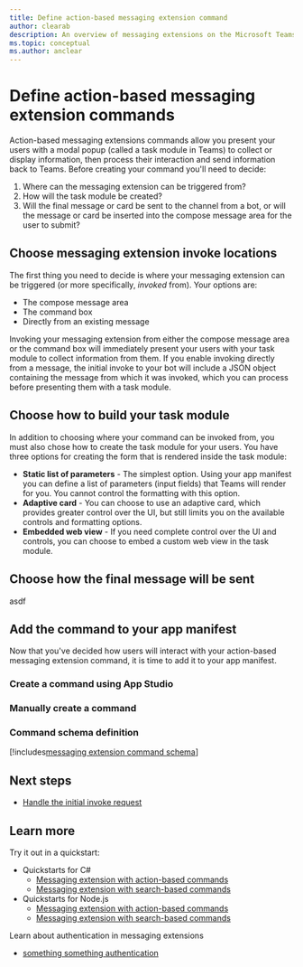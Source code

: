 ```yaml
---
title: Define action-based messaging extension command
author: clearab
description: An overview of messaging extensions on the Microsoft Teams platform
ms.topic: conceptual
ms.author: anclear
---
```

# Define action-based messaging extension commands

Action-based messaging extensions commands allow you present your users with a modal popup (called a task module in Teams) to collect or display information, then process their interaction and send information back to Teams. Before creating your command you'll need to decide:

1. Where can the messaging extension can be triggered from?
1. How will the task module be created?
1. Will the final message or card be sent to the channel from a bot, or will the message or card be inserted into the compose message area for the user to submit?

## Choose messaging extension invoke locations

The first thing you need to decide is where your messaging extension can be triggered (or more specifically, *invoked* from). Your options are:

* The compose message area
* The command box
* Directly from an existing message

Invoking your messaging extension from either the compose message area or the command box will immediately present your users with your task module to collect information from them. If you enable invoking directly from a message, the initial invoke to your bot will include a JSON object containing the message from which it was invoked, which you can process before presenting them with a task module.

## Choose how to build your task module

In addition to choosing where your command can be invoked from, you must also chose how to create the task module for your users. You have three options for creating the form that is rendered inside the task module:

* **Static list of parameters** - The simplest option. Using your app manifest you can define a list of parameters (input fields) that Teams will render for you. You cannot control the formatting with this option.
* **Adaptive card** - You can choose to use an adaptive card, which provides greater control over the UI, but still limits you on the available controls and formatting options.
* **Embedded web view** - If you need complete control over the UI and controls, you can choose to embed a custom web view in the task module.

## Choose how the final message will be sent

asdf

## Add the command to your app manifest

Now that you've decided how users will interact with your action-based messaging extension command, it is time to add it to your app manifest.

### Create a command using App Studio

### Manually create a command

### Command schema definition

[!includes[messaging extension command schema](~/includes/messaging-extension-command-schema.md)]

## Next steps

* [Handle the initial invoke request](~/messaging-extensions/how-to/action-based-commands/define-action-based-command.md)

## Learn more

Try it out in a quickstart:

* Quickstarts for C#
  * [Messaging extension with action-based commands](~/foo.md)
  * [Messaging extension with search-based commands](~/foo.md)
* Quickstarts for Node.js
  * [Messaging extension with action-based commands](~/foo.md)
  * [Messaging extension with search-based commands](~/foo.md)

Learn about authentication in messaging extensions

* [something something authentication](./foo.md)
